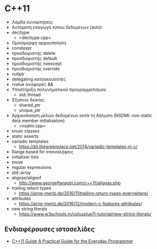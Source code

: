 # C++11

* Λάμδα συναρτήσεις
* Αυτόματη επαγωγή τύπου δεδομένων (auto)
* decltype
  * <decltype.cpp>
* Ομοιόμορφη αρχικοποίηση
* constexpr
* προσδιοριστής delete
* προσδιοριστής default
* προσδιοριστής noexcept
* προσδιοριστής override
* nullptr
* delegating κατασκευαστές
* rvalue αναφορές &&
* Υποστήριξη πολυνηματικού προγραμματισμού
  * std::thread
* Έξυπνοι δείκτες
  * shared_ptr
  * unique_ptr
* Αρχικοποίηση μελών δεδομένων κατά τη δήλωση (NSDMI: non-static data member initialisation)
  * <nsdmi.cpp>
* enum classes
* static asserts
* variadic templates
  * <https://eli.thegreenplace.net/2014/variadic-templates-in-c/>
* Range based for επαναλήψεις
* initializer lists
* move
* regular expressions
* std::array
* alignas/alignof
  * <http://www.georgeflanagin.com/c++11/alignas.php>
* trailing return types
  * <https://arne-mertz.de/2016/11/trailing-return-types-everywhere/>
* attributes
  * <https://arne-mertz.de/2016/12/modern-c-features-attributes/>
* new string literals
  * <https://www.w3schools.in/cplusplus11-tutorial/new-string-literals/>


## Ενδιαφέρουσες ιστοσελίδες

* [C++11 Guide
A Practical Guide for the Everyday Programmer](https://stuartwheaton.com/blog/2020-06-14-c++11-guide/)

